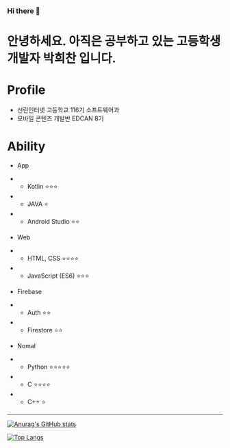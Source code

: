 ### Hi there 👋

# 안녕하세요. 아직은 공부하고 있는 고등학생 개발자 <b>박희찬</b> 입니다.

# Profile
- 선린인터넷 고등학교 116기 소프트웨어과
- 모바일 콘텐즈 개발반 EDCAN 8기

# Ability
- App
- - Kotlin :star::star::star:
- - JAVA :star:
- - Android Studio :star::star:

- Web
- - HTML, CSS :star::star::star::star:
- - JavaScript (ES6) :star::star::star:

- Firebase
- - Auth :star::star:
- - Firestore :star::star:

- Nomal
- - Python :star::star::star::star::star:
- - C :star::star::star::star:
- - C++ :star:

<hr>


[![Anurag's GitHub stats](https://github-readme-stats.vercel.app/api?username=ckstmznf&theme=dark)](https://github.com/anuraghazra/github-readme-stats)


[![Top Langs](https://github-readme-stats.vercel.app/api/top-langs/?username=ckstmznf&layout=compact&theme=dark)](https://github.com/anuraghazra/github-readme-stats)



<!-- background-image: linear-gradient(135deg,  0%, 100%); -->
